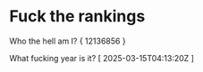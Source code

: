 # Fuck the rankings

Who the hell am I?
{ 12136856 }

What fucking year is it?
[ 2025-03-15T04:13:20Z ]
